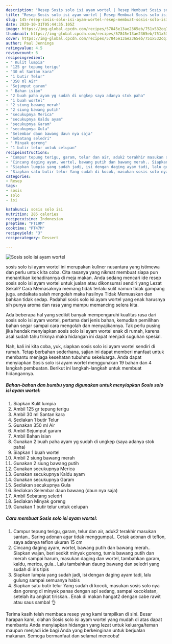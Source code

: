 ```yaml
---
description: "Resep Sosis solo isi ayam wortel | Resep Membuat Sosis solo isi ayam wortel Yang Bisa Manjain Lidah"
title: "Resep Sosis solo isi ayam wortel | Resep Membuat Sosis solo isi ayam wortel Yang Bisa Manjain Lidah"
slug: 145-resep-sosis-solo-isi-ayam-wortel-resep-membuat-sosis-solo-isi-ayam-wortel-yang-bisa-manjain-lidah
date: 2020-10-31T05:44:35.105Z
image: https://img-global.cpcdn.com/recipes/57845e13ae2365eb/751x532cq70/sosis-solo-isi-ayam-wortel-foto-resep-utama.jpg
thumbnail: https://img-global.cpcdn.com/recipes/57845e13ae2365eb/751x532cq70/sosis-solo-isi-ayam-wortel-foto-resep-utama.jpg
cover: https://img-global.cpcdn.com/recipes/57845e13ae2365eb/751x532cq70/sosis-solo-isi-ayam-wortel-foto-resep-utama.jpg
author: Paul Jennings
ratingvalue: 4.5
reviewcount: 6
recipeingredient:
- " Kulit lumpia"
- "125 gr tepung terigu"
- "30 ml Santan kara"
- "1 butir Telur"
- "350 ml Air"
- "Sejumput garam"
- " Bahan isian"
- "2 buah paha ayam yg sudah di ungkep saya adanya stok paha"
- "1 buah wortel"
- "2 siung bawang merah"
- "2 siung bawang putih"
- "secukupnya Merica"
- "secukupnya Kaldu ayam"
- "secukupnya Garam"
- "secukupnya Gula"
- "Selembar daun bawang daun nya saja"
- "Sebatang seledri"
- " Minyak goreng"
- "1 butir telur untuk celupan"
recipeinstructions:
- "Campur tepung terigu, garam, telur dan air, aduk2 terakhir masukan santan.. Saring adonan agar tidak menggumpal.. Cetak adonan di teflon, saya adanya teflon ukuran 15 cm"
- "Cincang daging ayam, wortel, bawang putih dan bawang merah.. Siapkan wajan, beri sedkit minyak goreng, tumis bawang putih dan merah sampai harum, masukan daging dan wortel, tambahkan garam, kaldu, merica, gula.. Lalu tambahkan daung bawang dan seledri yang sudah di iris tipis"
- "Siapkan lumpia yang sudah jadi, isi dengan daging ayam tadi, lalu gulung sampai semuanya habis"
- "Siapkan satu butir telur Yang sudah di kocok, masukan sosis solo nya dan goreng di minyak panas dengan api sedang, sampai kecoklatan, setelah itu angkat tiriskan.. Enak di makan hangat2 dengan cabe rawit atau saus sambal 👌"
categories:
- Resep
tags:
- sosis
- solo
- isi

katakunci: sosis solo isi 
nutrition: 285 calories
recipecuisine: Indonesian
preptime: "PT19M"
cooktime: "PT47M"
recipeyield: "3"
recipecategory: Dessert

---
```



![Sosis solo isi ayam wortel](https://img-global.cpcdn.com/recipes/57845e13ae2365eb/751x532cq70/sosis-solo-isi-ayam-wortel-foto-resep-utama.jpg)


sosis solo isi ayam wortel ini merupakan kuliner nusantara yang istimewa dan perlu untuk kita coba. Cita rasanya yang nikmat membuat siapa pun menantikan kehadirannya di meja makan.
Anda sedang mencari ide resep sosis solo isi ayam wortel untuk jualan atau dikonsumsi sendiri yang Lezat Sekali? Cara Memasaknya memang tidak terlalu sulit namun tidak gampang juga. andaikata salah mengolah maka hasilnya Tidak Memuaskan dan bahkan tidak sedap. Padahal sosis solo isi ayam wortel yang enak harusnya sih punya aroma dan rasa yang mampu memancing selera kita.



Ada beberapa hal yang sedikit banyak mempengaruhi kualitas rasa dari sosis solo isi ayam wortel, pertama dari jenis bahan, kemudian pemilihan bahan segar sampai cara mengolah dan menyajikannya. Tak perlu pusing jika hendak menyiapkan sosis solo isi ayam wortel enak di rumah, karena asal sudah tahu triknya maka hidangan ini dapat menjadi suguhan spesial.


Nah, kali ini kita coba, yuk, siapkan sosis solo isi ayam wortel sendiri di rumah. Tetap berbahan sederhana, sajian ini dapat memberi manfaat untuk membantu menjaga kesehatan tubuhmu sekeluarga. Anda dapat menyiapkan Sosis solo isi ayam wortel menggunakan 19 bahan dan 4 langkah pembuatan. Berikut ini langkah-langkah untuk membuat hidangannya.

<!--inarticleads1-->

##### Bahan-bahan dan bumbu yang digunakan untuk menyiapkan Sosis solo isi ayam wortel:

1. Siapkan  Kulit lumpia
1. Ambil 125 gr tepung terigu
1. Ambil 30 ml Santan kara
1. Sediakan 1 butir Telur
1. Gunakan 350 ml Air
1. Ambil Sejumput garam
1. Ambil  Bahan isian
1. Gunakan 2 buah paha ayam yg sudah di ungkep (saya adanya stok paha)
1. Siapkan 1 buah wortel
1. Ambil 2 siung bawang merah
1. Gunakan 2 siung bawang putih
1. Gunakan secukupnya Merica
1. Gunakan secukupnya Kaldu ayam
1. Gunakan secukupnya Garam
1. Sediakan secukupnya Gula
1. Sediakan Selembar daun bawang (daun nya saja)
1. Ambil Sebatang seledri
1. Sediakan  Minyak goreng
1. Gunakan 1 butir telur untuk celupan




<!--inarticleads2-->

##### Cara membuat Sosis solo isi ayam wortel:

1. Campur tepung terigu, garam, telur dan air, aduk2 terakhir masukan santan.. Saring adonan agar tidak menggumpal.. Cetak adonan di teflon, saya adanya teflon ukuran 15 cm
1. Cincang daging ayam, wortel, bawang putih dan bawang merah.. Siapkan wajan, beri sedkit minyak goreng, tumis bawang putih dan merah sampai harum, masukan daging dan wortel, tambahkan garam, kaldu, merica, gula.. Lalu tambahkan daung bawang dan seledri yang sudah di iris tipis
1. Siapkan lumpia yang sudah jadi, isi dengan daging ayam tadi, lalu gulung sampai semuanya habis
1. Siapkan satu butir telur Yang sudah di kocok, masukan sosis solo nya dan goreng di minyak panas dengan api sedang, sampai kecoklatan, setelah itu angkat tiriskan.. Enak di makan hangat2 dengan cabe rawit atau saus sambal 👌




Terima kasih telah membaca resep yang kami tampilkan di sini. Besar harapan kami, olahan Sosis solo isi ayam wortel yang mudah di atas dapat membantu Anda menyiapkan hidangan yang lezat untuk keluarga/teman maupun menjadi ide bagi Anda yang berkeinginan untuk berjualan makanan. Semoga bermanfaat dan selamat mencoba!
